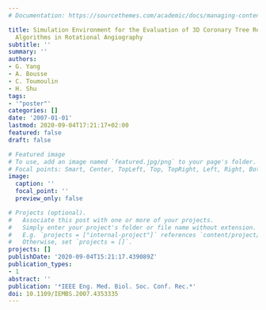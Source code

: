 ```yaml
---
# Documentation: https://sourcethemes.com/academic/docs/managing-content/

title: Simulation Environment for the Evaluation of 3D Coronary Tree Reconstruction
  Algorithms in Rotational Angiography
subtitle: ''
summary: ''
authors:
- G. Yang
- A. Bousse
- C. Toumoulin
- H. Shu
tags:
- '"poster"'
categories: []
date: '2007-01-01'
lastmod: 2020-09-04T17:21:17+02:00
featured: false
draft: false

# Featured image
# To use, add an image named `featured.jpg/png` to your page's folder.
# Focal points: Smart, Center, TopLeft, Top, TopRight, Left, Right, BottomLeft, Bottom, BottomRight.
image:
  caption: ''
  focal_point: ''
  preview_only: false

# Projects (optional).
#   Associate this post with one or more of your projects.
#   Simply enter your project's folder or file name without extension.
#   E.g. `projects = ["internal-project"]` references `content/project/deep-learning/index.md`.
#   Otherwise, set `projects = []`.
projects: []
publishDate: '2020-09-04T15:21:17.439089Z'
publication_types:
- 1
abstract: ''
publication: '*IEEE Eng. Med. Biol. Soc. Conf. Rec.*'
doi: 10.1109/IEMBS.2007.4353335
---
```

